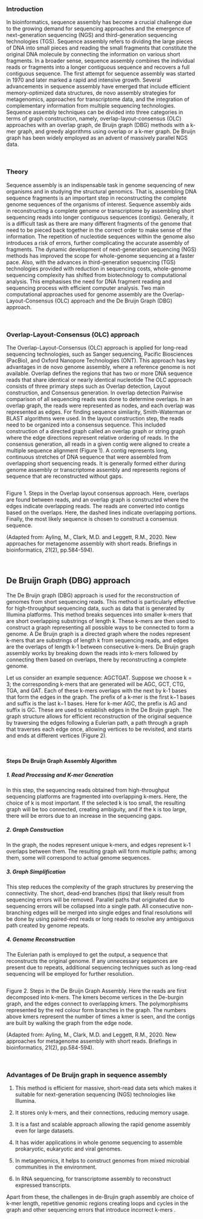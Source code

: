 ### 
### Introduction
In bioinformatics, sequence assembly has become a crucial challenge due to the growing demand for sequencing approaches and the emergence of next-generation sequencing (NGS) and third-generation sequencing technologies (TGS). Sequence assembly refers to dividing the large pieces of DNA into small pieces and reading the small fragments that constitute the original DNA molecule by connecting the information on various short fragments. In a broader sense, sequence assembly combines the individual reads or fragments into a longer contiguous sequence and recovers a full contiguous sequence. The first attempt for sequence assembly was started in 1970 and later marked a rapid and intensive growth. Several advancements in sequence assembly have emerged that include efficient memory-optimized data structures, de novo assembly strategies for metagenomics, approaches for transcriptome data, and the integration of complementary information from multiple sequencing technologies. Sequence assembly techniques can be divided into three categories in terms of graph construction, namely, overlap-layout-consensus (OLC) approaches with an overlap graph, de Bruijn graph (DBG) methods with a k-mer graph, and greedy algorithms using overlap or a k-mer graph. De Bruijn graph has been widely employed as an advent of massively parallel NGS data.

&nbsp;

### Theory
Sequence assembly is an indispensable task in genome sequencing of new organisms and in studying the structural genomics. That is, assembling DNA sequence fragments is an important step in reconstructing the complete genome sequences of the organisms of interest. Sequence assembly aids in reconstructing a complete genome or transcriptome by assembling short sequencing reads into longer contiguous sequences (contigs). Generally, it is a difficult task as there are many different fragments of the genome that need to be pieced back together in the correct order to make sense of the information. The repetition of nucleotide sequences within the genome also introduces a risk of errors, further complicating the accurate assembly of fragments. The dynamic development of next-generation sequencing (NGS) methods has improved the scope for whole-genome sequencing at a faster pace. Also, with the advances in third-generation sequencing (TGS) technologies provided with reduction in sequencing costs, whole-genome sequencing complexity has shifted from biotechnology to computational analysis. This emphasises the need for DNA fragment reading and sequencing process with efficient computer analysis. Two main computational approaches used for genome assembly are the Overlap-Layout-Consensus (OLC) approach and the De Bruijn Graph (DBG) approach.

&nbsp;

### Overlap-Layout-Consensus (OLC) approach 
The Overlap-Layout-Consensus (OLC) approach is applied for long-read sequencing technologies, such as Sanger sequencing, Pacific Biosciences (PacBio), and Oxford Nanopore Technologies (ONT). This approach has key advantages in de novo genome assembly, where a reference genome is not available. Overlap defines the regions that has two or more DNA sequence reads that share identical or nearly identical nucleotide The OLC approach consists of three primary steps such as Overlap detection, Layout construction, and Consensus generation. In overlap detection Pairwise comparison of all sequencing reads was done to determine overlaps. In an overlap graph, the reads were represented as nodes, and each overlap was represented as edges. For finding sequence similarity, Smith-Waterman or BLAST algorithms were used. In the layout construction step, the reads need to be organized into a consensus sequence. This included construction of a directed graph called an overlap graph or string graph where the edge directions represent relative ordering of reads. In the consensus generation, all reads in a given contig were aligned to create a multiple sequence alignment (Figure 1). A contig represents long, continuous stretches of DNA sequence that were assembled from overlapping short sequencing reads. It is generally formed either during genome assembly or transcriptome assembly and represents regions of sequence that are reconstructed without gaps.


<img src="images/1.png" title="" />

Figure 1. Steps in the Overlap layout consensus approach. Here, overlaps are found between reads, and an overlap graph is constructed where the edges indicate overlapping reads. The reads are converted into contigs based on the overlaps. Here, the dashed lines indicate overlapping portions. Finally, the most likely sequence is chosen to construct a consensus sequence.  

(Adapted from: Ayling, M., Clark, M.D. and Leggett, R.M., 2020. New approaches for metagenome assembly with short reads. Briefings in bioinformatics, 21(2), pp.584-594).

&nbsp;

## De Bruijn Graph (DBG) approach 
The De Bruijn graph (DBG) approach is used for the reconstruction of genomes from short sequencing reads. This method is particularly effective for high-throughput sequencing data, such as data that is generated by Illumina platforms. This method breaks sequences into smaller k-mers that are short overlapping substrings of length k. These k-mers are then used to construct a graph representing all possible ways to be connected to form a genome. A De Bruijn graph is a directed graph where the nodes represent k-mers that are substrings of length k from sequencing reads, and edges are the overlaps of length k-1 between consecutive k-mers. De Bruijn graph assembly works by breaking down the reads into k-mers followed by connecting them based on overlaps, there by reconstructing a complete genome.

Let us consider an example sequence: AGCTGAT. Suppose we choose k = 3; the corresponding k-mers that are generated will be AGC, GCT, CTG, TGA, and GAT. Each of these k-mers overlaps with the next by k-1 bases that form the edges in the graph. The prefix of a k-mer is the first k−1 bases and suffix is the last k−1 bases. Here for k-mer AGC, the prefix is AG and suffix is GC. These are used to establish edges in the De Bruijn graph. The graph structure allows for efficient reconstruction of the original sequence by traversing the edges following a Eulerian path, a path through a graph that traverses each edge once, allowing vertices to be revisited, and starts and ends at different vertices (Figure 2).  

&nbsp;

#### Steps De Bruijn Graph Assembly Algorithm
##### 1. Read Processing and K-mer Generation
In this step, the sequencing reads obtained from high-throughput sequencing platforms are fragmented into overlapping k-mers. Here, the choice of k is most important. If the selected k is too small, the resulting graph will be too connected, creating ambiguity, and if the k is too large, there will be errors due to an increase in the sequencing gaps. 

##### 2. Graph Construction
In the graph, the nodes represent unique k-mers, and edges represent k-1 overlaps between them. The resulting graph will form multiple paths; among them, some will correspond to actual genome sequences.

##### 3. Graph Simplification
This step reduces the complexity of the graph structures by preserving the connectivity. The short, dead-end branches (tips) that likely result from sequencing errors will be removed. Parallel paths that originated due to sequencing errors will be collapsed into a single path. All consecutive non-branching edges will be merged into single edges and final resolutions will be done by using paired-end reads or long reads to resolve any ambiguous path created by genome repeats. 

##### 4. Genome Reconstruction
The Eulerian path is employed to get the output, a sequence that reconstructs the original genome. If any unnecessary sequences are present due to repeats, additional sequencing techniques such as long-read sequencing will be employed for further resolution.


<img src="images/1.png" title="" />

Figure 2. Steps in the De Bruijn Graph Assembly. Here the reads are first decomposed into k-mers. The kmers become vertices in the De-burgin graph, and the edges connect to overlapping kmers. The polymorphisms represented by the red colour form branches in the graph. The numbers above kmers represent the number of times a kmer is seen, and the contigs are built by walking the graph from the edge node.

(Adapted from: Ayling, M., Clark, M.D. and Leggett, R.M., 2020. New approaches for metagenome assembly with short reads. Briefings in bioinformatics, 21(2), pp.584-594).

&nbsp;

### Advantages of De Bruijn graph in sequence assembly

1. This method is efficient for massive, short-read data sets which makes it suitable for next-generation sequencing (NGS) technologies like Illumina.

2. It stores only k-mers, and their connections, reducing memory usage.


3. It is a fast and scalable approach allowing the rapid genome assembly even for large datasets.

4. It has wider applications in whole genome sequencing to assemble prokaryotic, eukaryotic and viral genomes.

5. In metagenomics, it helps to construct genomes from mixed microbial communities in the environment.

6. In RNA sequencing, for transcriptome assembly to reconstruct expressed transcripts.

Apart from these, the challenges in de-Brujin graph assembly are choice of k-mer length, repetitive genomic regions creating loops and cycles in the graph and other sequencing errors that introduce incorrect k-mers .
